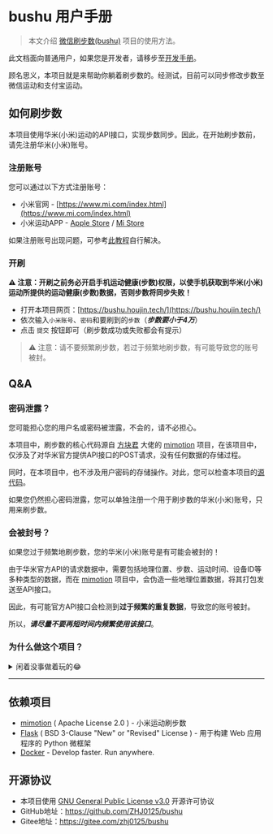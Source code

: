 # bushu 用户手册

> 本文介绍 [微信刷步数(bushu)](https://github.com/ZHJ0125/bushu) 项目的使用方法。

此文档面向普通用户，如果您是开发者，请移步至[开发手册](./DevManual.md)。

顾名思义，本项目就是来帮助你躺着刷步数的。经测试，目前可以同步修改步数至微信运动和支付宝运动。

## 如何刷步数

本项目使用华米(小米)运动的API接口，实现步数同步。因此，在开始刷步数前，请先注册华米(小米)账号。

### 注册账号

您可以通过以下方式注册账号：

* 小米官网 - [https://www.mi.com/index.html](https://www.mi.com/index.html)
* 小米运动APP - [Apple Store](https://apps.apple.com/cn/app/%E5%B0%8F%E7%B1%B3%E8%BF%90%E5%8A%A8/id938688461) / [Mi Store](https://app.mi.com/details?id=com.xiaomi.hm.health)

如果注册账号出现问题，可参考[此教程](https://support.qq.com/products/151375/blog/12133)自行解决。

### 开刷

**⚠ 注意：开刷之前务必开启手机运动健康(步数)权限，以使手机获取到华米(小米)运动所提供的运动健康(步数)数据，否则步数将同步失败！**

* 打开本项目网页：[https://bushu.houjin.tech/](https://bushu.houjin.tech/)
* 依次输入`小米账号`、`密码`和要刷到的`步数`（***步数要小于4万***）
* 点击 `提交` 按钮即可（刷步数成功或失败都会有提示）

> ⚠ 注意：请不要频繁刷步数，若过于频繁地刷步数，有可能导致您的账号被封。

## Q&A

### 密码泄露？

您可能担心您的用户名或密码被泄露，不会的，请不必担心。

本项目中，刷步数的核心代码源自 [方块君](https://github.com/577fkj) 大佬的 [mimotion](https://github.com/577fkj/mimotion) 项目，在该项目中，仅涉及了对华米官方提供API接口的POST请求，没有任何数据的存储过程。

同时，在本项目中，也不涉及用户密码的存储操作。对此，您可以检查本项目的[源代码](https://github.com/ZHJ0125/bushu)。

如果您仍然担心密码泄露，您可以单独注册一个用于刷步数的华米(小米)账号，只用来刷步数。

### 会被封号？

如果您过于频繁地刷步数，您的华米(小米)账号是有可能会被封的！

由于华米官方API的请求数据中，需要包括地理位置、步数、运动时间、设备ID等多种类型的数据，而在 [mimotion](https://github.com/577fkj/mimotion) 项目中，会伪造一些地理位置数据，将其打包发送至API接口。

因此，有可能官方API接口会检测到**过于频繁的重复数据**，导致您的账号被封。

所以，***请尽量不要再短时间内频繁使用该接口***。

### 为什么做这个项目？

<details>
<summary>闲着没事做着玩的😂</summary>

前几天在 Telegram 的 [Shadowrocket](https://t.me/ShadowrocketApp) 官方群，有个大佬发了一个刷步数的iOS快捷指令，我试了试，居然真的可以刷步数，当时挺惊喜的。

后来搜了一下，原来网上有好多刷步数的教程、网站，比较出名的比如 [https://bushu.wang/](https://bushu.wang/)，以及这个[快捷指令](https://www.icloud.com/shortcuts/a759d3db3f9b4d24a318a343400f7b54)。总之，网上已经有很多类似项目了。

后来我在GitHub上找到了 [方块君](https://github.com/577fkj) 大佬的 [mimotion](https://github.com/577fkj/mimotion) 项目，这个项目使用python写的，只写了核心的请求代码，没有图形化界面。对比一下 [https://bushu.wang/](https://bushu.wang/)，总觉得 mimotion 有些简陋。于是，我开始在网上查找资料，想依赖 mimotion 的核心代码写一个图形界面。

几天后，就有了本项目。

</details>

---

## 依赖项目

* [mimotion](https://github.com/577fkj/mimotion) ( Apache License 2.0 ) - 小米运动刷步数
* [Flask](https://github.com/pallets/flask) ( BSD 3-Clause "New" or "Revised" License ) - 用于构建 Web 应用程序的 Python 微框架
* [Docker](https://github.com/docker) - Develop faster. Run anywhere.

## 开源协议

* 本项目使用 [GNU General Public License v3.0](https://github.com/ZHJ0125/bushu/blob/main/LICENSE)  开源许可协议
* GitHub地址：https://github.com/ZHJ0125/bushu
* Gitee地址：https://gitee.com/zhj0125/bushu
